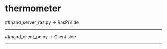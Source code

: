 # thermometer

##hand_server_ras.py  -> RasPi side

--------------------------------
##hand_client_pc.py   -> Client side

--------------------------------
